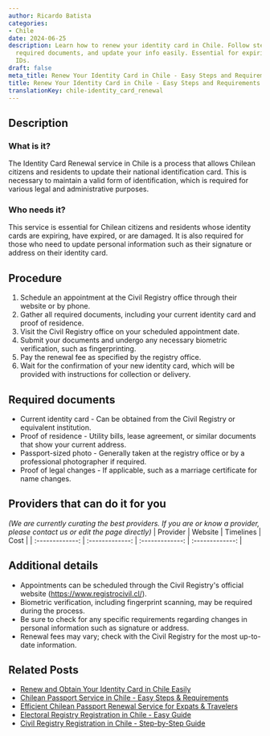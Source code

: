 ```yaml
---
author: Ricardo Batista
categories:
- Chile
date: 2024-06-25
description: Learn how to renew your identity card in Chile. Follow steps, gather
  required documents, and update your info easily. Essential for expiring or damaged
  IDs.
draft: false
meta_title: Renew Your Identity Card in Chile - Easy Steps and Requirements
title: Renew Your Identity Card in Chile - Easy Steps and Requirements
translationKey: chile-identity_card_renewal
---
```



## Description
### What is it?
The Identity Card Renewal service in Chile is a process that allows Chilean citizens and residents to update their national identification card. This is necessary to maintain a valid form of identification, which is required for various legal and administrative purposes.

### Who needs it?
This service is essential for Chilean citizens and residents whose identity cards are expiring, have expired, or are damaged. It is also required for those who need to update personal information such as their signature or address on their identity card.

## Procedure

1. Schedule an appointment at the Civil Registry office through their website or by phone.
2. Gather all required documents, including your current identity card and proof of residence.
3. Visit the Civil Registry office on your scheduled appointment date.
4. Submit your documents and undergo any necessary biometric verification, such as fingerprinting.
5. Pay the renewal fee as specified by the registry office.
6. Wait for the confirmation of your new identity card, which will be provided with instructions for collection or delivery.


## Required documents

- Current identity card - Can be obtained from the Civil Registry or equivalent institution.
- Proof of residence - Utility bills, lease agreement, or similar documents that show your current address.
- Passport-sized photo - Generally taken at the registry office or by a professional photographer if required.
- Proof of legal changes - If applicable, such as a marriage certificate for name changes.


## Providers that can do it for you
_(We are currently curating the best providers. If you are or know a provider, please contact us or edit the page directly)_
| Provider        |     Website     |     Timelines    |       Cost      |
| :-------------: | :-------------: |  :-------------: | :-------------: |

## Additional details

- Appointments can be scheduled through the Civil Registry's official website (https://www.registrocivil.cl/).
- Biometric verification, including fingerprint scanning, may be required during the process.
- Be sure to check for any specific requirements regarding changes in personal information such as signature or address.
- Renewal fees may vary; check with the Civil Registry for the most up-to-date information.




## Related Posts

- [Renew and Obtain Your Identity Card in Chile Easily](https://tramitit.com/guides/chile/identity_card/)
- [Chilean Passport Service in Chile - Easy Steps & Requirements](https://tramitit.com/guides/chile/chilean_passport/)
- [Efficient Chilean Passport Renewal Service for Expats & Travelers](https://tramitit.com/guides/chile/passport_renewal/)
- [Electoral Registry Registration in Chile - Easy Guide](https://tramitit.com/guides/chile/electoral_registry_registration/)
- [Civil Registry Registration in Chile - Step-by-Step Guide](https://tramitit.com/guides/chile/civil_registry_registration/)